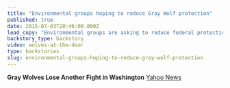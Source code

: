 ```yaml
---
title: "Environmental groups hoping to reduce Gray Wolf protection"
published: true
date: 2015-07-03T20:46:00.000Z
lead_copy: "Environmental groups are asking to reduce federal protection for the Gray Wolf. Confused as to why they'd try to reduce protection? Watch this... "
backstory_type: backstory
video: wolves-at-the-door
type: backstories
slug: environmental-groups-hoping-to-reduce-gray-wolf-protection
---
```


**Gray Wolves Lose Another Fight in Washington**
[Yahoo News](http://news.yahoo.com/gray-wolves-lose-another-fight-washington-002333254.html;_ylt=AwrC2Q5Q8ZZVxycA5ZXQtDMD;_ylu=X3oDMTBybGY3bmpvBGNvbG8DYmYxBHBvcwMyBHZ0aWQDBHNlYwNzcg--)

